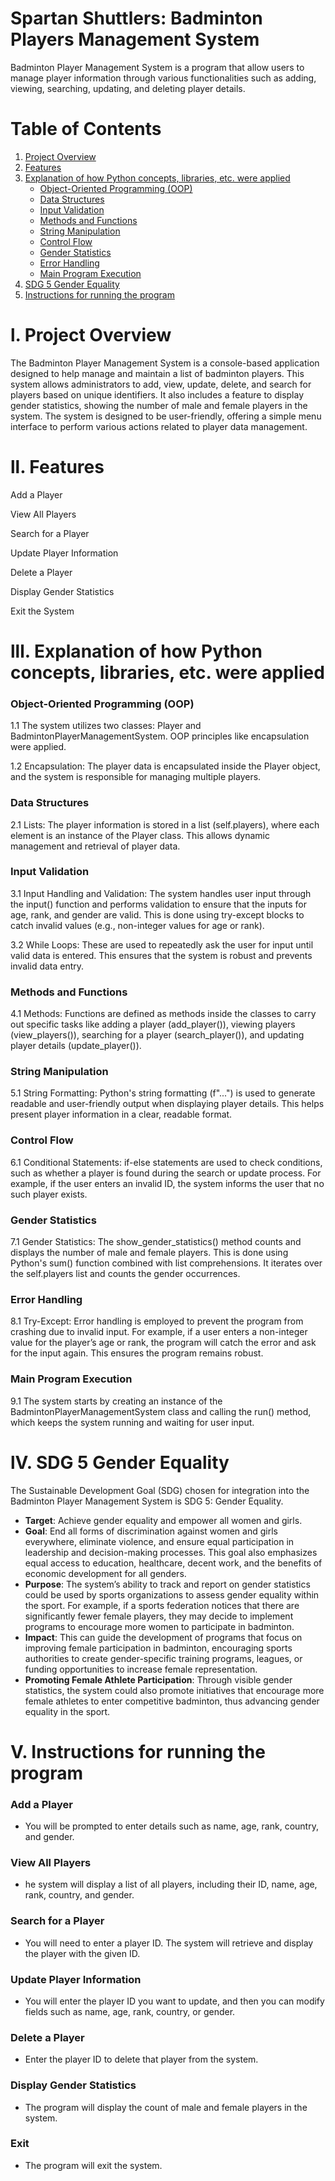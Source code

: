# Spartan Shuttlers: Badminton Players Management System

Badminton Player Management System is a program that allow users to manage player information through various functionalities such as adding, viewing, searching, updating, and deleting player details. 

# Table of Contents

1. [Project Overview](#project-overview)
2. [Features](#features)
3. [Explanation of how Python concepts, libraries, etc. were applied](#Explanation-of-how-Python-concepts,-libraries,-etc.-were-applied)
   - [Object-Oriented Programming (OOP)](#object-oriented-programming-(oop))
   - [Data Structures](#data-structures)
   - [Input Validation](#input-validation)
   - [Methods and Functions](#methods-and-functions)
   - [String Manipulation](#string-manipulation)
   - [Control Flow](#control-flow)
   - [Gender Statistics](#gender-statistics)
   - [Error Handling](#error-handling)
   - [Main Program Execution](#main-program-execution)
4. [SDG 5 Gender Equality](#sdg-5-gender-equality)
5. [Instructions for running the program](#instructions-for-running-the-program)

# l. Project Overview
The Badminton Player Management System is a console-based application designed to help manage and maintain a list of badminton players. This system allows administrators to add, view, update, delete, and search for players based on unique identifiers. It also includes a feature to display gender statistics, showing the number of male and female players in the system. The system is designed to be user-friendly, offering a simple menu interface to perform various actions related to player data management.

# ll. Features
Add a Player

View All Players

Search for a Player

Update Player Information

Delete a Player

Display Gender Statistics

Exit the System

# lll. Explanation of how Python concepts, libraries, etc. were applied
### Object-Oriented Programming (OOP)
1.1 The system utilizes two classes: Player and BadmintonPlayerManagementSystem. OOP principles like encapsulation were applied.

1.2 Encapsulation: The player data is encapsulated inside the Player object, and the system is responsible for managing multiple players.

### Data Structures
2.1 Lists: The player information is stored in a list (self.players), where each element is an instance of the Player class. This allows dynamic management and retrieval of player data.

### Input Validation
3.1 Input Handling and Validation: The system handles user input through the input() function and performs validation to ensure that the inputs for age, rank, and gender are valid. This is done using try-except blocks to catch invalid values (e.g., non-integer values for age or rank).

3.2 While Loops: These are used to repeatedly ask the user for input until valid data is entered. This ensures that the system is robust and prevents invalid data entry.

### Methods and Functions
4.1 Methods: Functions are defined as methods inside the classes to carry out specific tasks like adding a player (add_player()), viewing players (view_players()), searching for a player (search_player()), and updating player details (update_player()).

### String Manipulation
5.1 String Formatting: Python's string formatting (f"...") is used to generate readable and user-friendly output when displaying player details. This helps present player information in a clear, readable format.

### Control Flow
6.1 Conditional Statements: if-else statements are used to check conditions, such as whether a player is found during the search or update process. For example, if the user enters an invalid ID, the system informs the user that no such player exists.

### Gender Statistics
7.1 Gender Statistics: The show_gender_statistics() method counts and displays the number of male and female players. This is done using Python's sum() function combined with list comprehensions. It iterates over the self.players list and counts the gender occurrences.

### Error Handling
8.1 Try-Except: Error handling is employed to prevent the program from crashing due to invalid input. For example, if a user enters a non-integer value for the player’s age or rank, the program will catch the error and ask for the input again. This ensures the program remains robust.

### Main Program Execution
9.1 The system starts by creating an instance of the BadmintonPlayerManagementSystem class and calling the run() method, which keeps the system running and waiting for user input.

# lV. SDG 5 Gender Equality
The Sustainable Development Goal (SDG) chosen for integration into the Badminton Player Management System is SDG 5: Gender Equality.

- **Target**: Achieve gender equality and empower all women and girls.
- **Goal**: End all forms of discrimination against women and girls everywhere, eliminate violence, and ensure equal participation in leadership and decision-making processes. This goal also emphasizes equal access to education, healthcare, decent work, and the benefits of economic development for all genders.
- **Purpose**: The system’s ability to track and report on gender statistics could be used by sports organizations to assess gender equality within the sport. For example, if a sports federation notices that there are significantly fewer female players, they may decide to implement programs to encourage more women to participate in badminton.
- **Impact**: This can guide the development of programs that focus on improving female participation in badminton, encouraging sports authorities to create gender-specific training programs, leagues, or funding opportunities to increase female representation.
- **Promoting Female Athlete Participation**: Through visible gender statistics, the system could also promote initiatives that encourage more female athletes to enter competitive badminton, thus advancing gender equality in the sport.

# V. Instructions for running the program
### Add a Player
- You will be prompted to enter details such as name, age, rank, country, and gender.

### View All Players
- he system will display a list of all players, including their ID, name, age, rank, country, and gender.

### Search for a Player
- You will need to enter a player ID. The system will retrieve and display the player with the given ID.

### Update Player Information
- You will enter the player ID you want to update, and then you can modify fields such as name, age, rank, country, or gender.

### Delete a Player
- Enter the player ID to delete that player from the system.

### Display Gender Statistics
- The program will display the count of male and female players in the system.

### Exit
- The program will exit the system.
